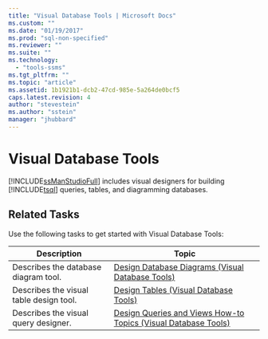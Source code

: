 ```yaml
---
title: "Visual Database Tools | Microsoft Docs"
ms.custom: ""
ms.date: "01/19/2017"
ms.prod: "sql-non-specified"
ms.reviewer: ""
ms.suite: ""
ms.technology: 
  - "tools-ssms"
ms.tgt_pltfrm: ""
ms.topic: "article"
ms.assetid: 1b1921b1-dcb2-47cd-985e-5a264de0bcf5
caps.latest.revision: 4
author: "stevestein"
ms.author: "sstein"
manager: "jhubbard"
---
```

# Visual Database Tools
[!INCLUDE[ssManStudioFull](../../includes/ssmanstudiofull_md.md)] includes visual designers for building [!INCLUDE[tsql](../../includes/tsql_md.md)] queries, tables, and diagramming databases.  
  
## Related Tasks  
Use the following tasks to get started with Visual Database Tools:  
  
|**Description**|**Topic**|  
|-------------------|-------------|  
|Describes the database diagram tool.|[Design Database Diagrams (Visual Database Tools)](../../ssms/visual-db-tools/design-database-diagrams-visual-database-tools.md)|  
|Describes the visual table design tool.|[Design Tables (Visual Database Tools)](../../ssms/visual-db-tools/design-tables-visual-database-tools.md)|  
|Describes the visual query designer.|[Design Queries and Views How-to Topics (Visual Database Tools)](../../ssms/visual-db-tools/design-queries-and-views-how-to-topics-visual-database-tools.md)|  
  
